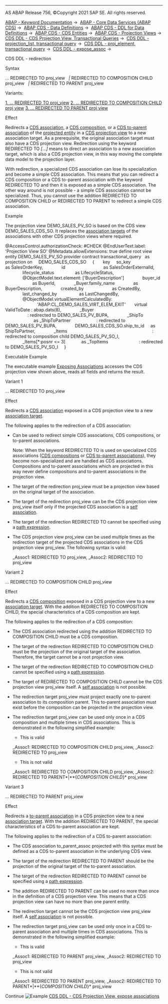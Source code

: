   

* * *

AS ABAP Release 756, ©Copyright 2021 SAP SE. All rights reserved.

[ABAP - Keyword Documentation](javascript:call_link\('abenabap.htm'\)) →  [ABAP - Core Data Services (ABAP CDS)](javascript:call_link\('abencds.htm'\)) →  [ABAP CDS - Data Definitions](javascript:call_link\('abencds_entities.htm'\)) →  [ABAP CDS - DDL for Data Definitions](javascript:call_link\('abencds_f1_ddl_syntax.htm'\)) →  [ABAP CDS - CDS Entities](javascript:call_link\('abencds_view_entity.htm'\)) →  [ABAP CDS - Projection Views](javascript:call_link\('abencds_proj_views.htm'\)) →  [CDS DDL - CDS Projection View, Transactional Queries](javascript:call_link\('abencds_pv_transactional_query.htm'\)) →  [CDS DDL - projection\_list, transactional query](javascript:call_link\('abencds_proj_view_element_list.htm'\)) →  [CDS DDL - proj\_element, transactional query](javascript:call_link\('abencds_proj_view_element.htm'\)) →  [CDS DDL - expose\_assoc](javascript:call_link\('abencds_proj_view_expose_assoc.htm'\)) → 

CDS DDL - redirection

Syntax

... REDIRECTED TO proj\_view
  *|* REDIRECTED TO COMPOSITION CHILD proj\_view
  *|* REDIRECTED TO PARENT proj\_view

Variants:

[1\. ... REDIRECTED TO proj\_view](#!ABAP_VARIANT_1@1@)
[2\. ... REDIRECTED TO COMPOSITION CHILD proj view](#!ABAP_VARIANT_2@2@)
[3\. ... REDIRECTED TO PARENT proj view](#!ABAP_VARIANT_3@3@)

Effect

Redirects a [CDS association](javascript:call_link\('abencds_association_glosry.htm'\) "Glossary Entry"), a [CDS composition](javascript:call_link\('abencds_composition_glosry.htm'\) "Glossary Entry"), or a [CDS to-parent association](javascript:call_link\('abento_parent_association_glosry.htm'\) "Glossary Entry") of the [projected entity](javascript:call_link\('abencds_pv_projected_entity_glosry.htm'\) "Glossary Entry") in a [CDS projection view](javascript:call_link\('abencds_projection_view_glosry.htm'\) "Glossary Entry") to a new association target. As a prerequisite, the original association target must also have a CDS projection view. Redirection using the keyword REDIRECTED TO *\[*...*\]* means to direct an association to a new association target, which is also a CDS projection view, in this way moving the complete data model to the projection layer.

With redirection, a specialized CDS association can lose its specialization and become a simple CDS association. This means that you can redirect a CDS composition or a CDS to-parent association with the keyword REDIRECTED TO and then it is exposed as a simple CDS association. The other way around is not possible - a simple CDS association cannot be specialized. Thus, you cannot use the addition REDIRECTED TO COMPOSITION CHILD or REDIRECTED TO PARENT to redirect a simple CDS association.

Example

The projection view DEMO\_SALES\_PV\_SO is based on the CDS view DEMO\_SALES\_CDS\_SO. It replaces the [association targets](javascript:call_link\('abenassociation_target_glosry.htm'\) "Glossary Entry") of the associations with other CDS projection views where required.

@AccessControl.authorizationCheck: #CHECK
@EndUserText.label: 'Projection View SO'
@Metadata.allowExtensions: true
define root view entity DEMO\_SALES\_PV\_SO
provider contract transactional\_query
  as projection on
    DEMO\_SALES\_CDS\_SO
    {
      key     so\_key                           as SalesOrderKey,
              id                               as SalesOrderExternalId,
              lifecycle\_status                 as LifecycleStatus,
              @ObjectModel.text.element: \['BuyerDescription'\]
              buyer\_id                         as BuyerId,
              \_Buyer.family\_name               as BuyerDescription,
              created\_by                       as CreatedBy,
              last\_changed\_by                  as LastChangedBy,
              @ObjectModel.virtualElementCalculatedBy:
                          'ABAP:CL\_DEMO\_SALES\_VIRT\_ELEM\_EXIT'
      virtual ValidToDate : abap.dats(8),
              \_Buyer                                                  
                  : redirected to DEMO\_SALES\_PV\_BUPA,
              \_ShipTo                          as \_ShipToPartner  
                  : redirected to DEMO\_SALES\_PV\_BUPA,
              DEMO\_SALES\_CDS\_SO.ship\_to\_id     as ShipToPartner,
              \_Items                                                  
                  : redirected to composition child DEMO\_SALES\_PV\_SO\_I,
              \_Items\[\*:posnr <= 3\]             as \_TopItems      
                  : redirected to DEMO\_SALES\_PV\_SO\_I
    }

Executable Example

The executable example [Exposing Associations](javascript:call_link\('abenwith_associations_abexa.htm'\)) accesses the CDS projection view shown above, reads all fields and returns the result.

Variant 1   

... REDIRECTED TO proj\_view

Effect

Redirects a [CDS association](javascript:call_link\('abencds_association_glosry.htm'\) "Glossary Entry") exposed in a CDS projection view to a new [association target](javascript:call_link\('abenassociation_target_glosry.htm'\) "Glossary Entry").

The following applies to the redirection of a CDS association:

-   Can be used to redirect simple CDS associations, CDS compositions, or to-parent associations.
    
    Note: When the keyword REDIRECTED TO is used on specialized CDS associations ([CDS compositions](javascript:call_link\('abencds_composition_glosry.htm'\) "Glossary Entry") or [CDS to-parent associations](javascript:call_link\('abento_parent_association_glosry.htm'\) "Glossary Entry")), they become non-specialized and are handled as CDS associations. Compositions and to-parent associations which are projected in this way never define compositions and to-parent associations in the projection view.
    
-   The target of the redirection proj\_view must be a projection view based on the original target of the association.
-   The target of the redirection proj\_view can be the CDS projection view proj\_view itself only if the projected CDS association is a [self association](javascript:call_link\('abenself_association_glosry.htm'\) "Glossary Entry").
-   The target of the redirection REDIRECTED TO cannot be specified using a [path expression](javascript:call_link\('abencds_proj_view_path_expr.htm'\)).
-   The CDS projection view proj\_view can be used multiple times as the redirection target of the projected CDS associations in the CDS projection view proj\_view. The following syntax is valid:
    
    \_Assoc1: REDIRECTED TO proj\_view,
    \_Assoc2: REDIRECTED TO proj\_view
    

Variant 2   

... REDIRECTED TO COMPOSITION CHILD proj\_view

Effect

Redirects a [CDS composition](javascript:call_link\('abencds_composition_glosry.htm'\) "Glossary Entry") exposed in a CDS projection view to a new [association target](javascript:call_link\('abenassociation_target_glosry.htm'\) "Glossary Entry"). With the addition REDIRECTED TO COMPOSITION CHILD, the special characteristics of a CDS composition are kept.

The following applies to the redirection of a CDS composition:

-   The CDS association redirected using the addition REDIRECTED TO COMPOSITION CHILD must be a CDS composition.
-   The target of the redirection REDIRECTED TO COMPOSITION CHILD must be the projection of the original target of the association. Therefore, the target cannot be a root projection view.
-   The target of the redirection REDIRECTED TO COMPOSITION CHILD cannot be specified using a [path expression](javascript:call_link\('abencds_proj_view_path_expr.htm'\)).
-   The target of REDIRECTED TO COMPOSITION CHILD cannot be the CDS projection view proj\_view itself. A [self association](javascript:call_link\('abenself_association_glosry.htm'\) "Glossary Entry") is not possible.
-   The redirection target proj\_view must project exactly one to-parent association to its composition parent. This to-parent association must exist before the composition can be projected in the projection view.
-   The redirection target proj\_view can be used only once in a CDS composition and multiple times in CDS associations. This is demonstrated in the following simplified example:
    
    -   This is valid
    
    \_Assoc1: REDIRECTED TO COMPOSITION CHILD proj\_view,
    \_Assoc2: REDIRECTED TO proj\_view
    
    -   This is not valid
    
    \_Assoc1: REDIRECTED TO COMPOSITION CHILD proj\_view,
    \_Assoc2: REDIRECTED TO PARENT*|**{*COMPOSITION CHILD*}* proj\_view
    

Variant 3   

... REDIRECTED TO PARENT proj\_view

Effect

Redirects a [to-parent association](javascript:call_link\('abento_parent_association_glosry.htm'\) "Glossary Entry") in a CDS projection view to a new [association target](javascript:call_link\('abenassociation_target_glosry.htm'\) "Glossary Entry"). With the addition REDIRECTED TO PARENT, the special characteristics of a CDS to-parent association are kept.

The following applies to the redirection of a CDS to-parent association:

-   The CDS association to\_parent\_assoc projected with this syntax must be defined as a CDS to-parent association in the underlying CDS view.
-   The target of the redirection REDIRECTED TO PARENT should be the projection of the original target of the to-parent association.
-   The target of the redirection REDIRECTED TO PARENT cannot be specified using a [path expression](javascript:call_link\('abencds_proj_view_path_expr.htm'\)).
-   The addition REDIRECTED TO PARENT can be used no more than once in the definition of a CDS projection view. This means that a CDS projection view can have no more than one parent entity.
-   The redirection target cannot be the CDS projection view proj\_view itself. A [self association](javascript:call_link\('abenself_association_glosry.htm'\) "Glossary Entry") is not possible.
-   The redirection target proj\_view can be used only once in a CDS to-parent association and multiple times in CDS associations. This is demonstrated in the following simplified example:
    
    -   This is valid
    
    \_Assoc1: REDIRECTED TO PARENT proj\_view,
    \_Assoc2: REDIRECTED TO proj\_view
    
    -   This is not valid
    
    \_Assoc1: REDIRECTED TO PARENT proj\_view,
    \_Assoc2: REDIRECTED TO PARENT*|**{*COMPOSITION CHILD*}* proj\_view
    

Continue
![Example](exa.gif "Example") [CDS DDL - CDS Projection View, expose associations](javascript:call_link\('abencds_proj_view_assoc_abexa.htm'\))